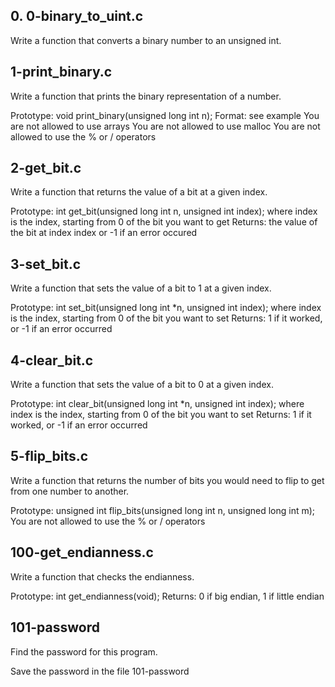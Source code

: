 ## 0. 0-binary_to_uint.c

Write a function that converts a binary number to an unsigned int.

## 1-print_binary.c

Write a function that prints the binary representation of a number.

Prototype: void print_binary(unsigned long int n);
Format: see example
You are not allowed to use arrays
You are not allowed to use malloc
You are not allowed to use the % or / operators

## 2-get_bit.c

Write a function that returns the value of a bit at a given index.

Prototype: int get_bit(unsigned long int n, unsigned int index);
where index is the index, starting from 0 of the bit you want to get
Returns: the value of the bit at index index or -1 if an error occured

## 3-set_bit.c

Write a function that sets the value of a bit to 1 at a given index.

Prototype: int set_bit(unsigned long int *n, unsigned int index);
where index is the index, starting from 0 of the bit you want to set
Returns: 1 if it worked, or -1 if an error occurred

## 4-clear_bit.c

Write a function that sets the value of a bit to 0 at a given index.

Prototype: int clear_bit(unsigned long int *n, unsigned int index);
where index is the index, starting from 0 of the bit you want to set
Returns: 1 if it worked, or -1 if an error occurred

## 5-flip_bits.c

Write a function that returns the number of bits you would need to flip to get from one number to another.

Prototype: unsigned int flip_bits(unsigned long int n, unsigned long int m);
You are not allowed to use the % or / operators

## 100-get_endianness.c

Write a function that checks the endianness.

Prototype: int get_endianness(void);
Returns: 0 if big endian, 1 if little endian

## 101-password

Find the password for this program.

Save the password in the file 101-password
